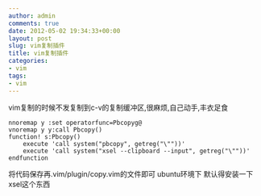 ```yaml
---
author: admin
comments: true
date: 2012-05-02 19:34:33+00:00
layout: post
slug: vim复制插件
title: vim复制插件
categories:
- vim
tags:
- vim
---
```


vim复制的时候不发复制到c-v的复制缓冲区,很麻烦,自己动手,丰衣足食

    nnoremap y :set operatorfunc=Pbcopyg@
    vnoremap y y:call Pbcopy()
    function! s:Pbcopy()
        execute 'call system("pbcopy", getreg("\""))'
        execute 'call system("xsel --clipboard --input", getreg("\""))'
    endfunction
将代码保存再.vim/plugin/copy.vim的文件即可
ubuntu环境下 默认得安装一下xsel这个东西
